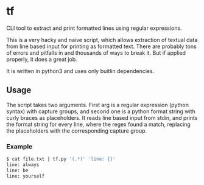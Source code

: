 # tf

CLI tool to extract and print formatted lines using regular expressions.

This is a very hacky and naive script, which allows extraction of textual data from line based input for printing as formatted text.
There are probably tons of errors and pitfalls in and thousands of ways to break it. But if applied properly, it does a great job.

It is written in python3 and uses only buitlin dependencies.

## Usage

The script takes two arguments. First arg is a regular expression (python syntax) with capture groups, and second one is a python format string with curly braces as placeholders. It reads line based input from stdin, and prints the format string for every line, where the regex found a match, replacing the placeholders with the corresponding capture group.

### Example

```sh
$ cat file.txt | tf.py '(.*)' 'line: {}'
line: always
line: be
line: yourself
```
